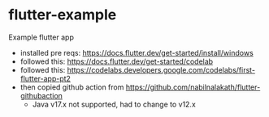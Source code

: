 # flutter-example

Example flutter app

- installed pre reqs: https://docs.flutter.dev/get-started/install/windows
- followed this: https://docs.flutter.dev/get-started/codelab
- followed this: https://codelabs.developers.google.com/codelabs/first-flutter-app-pt2
- then copied github action from https://github.com/nabilnalakath/flutter-githubaction
    - Java v17.x not supported, had to change to v12.x